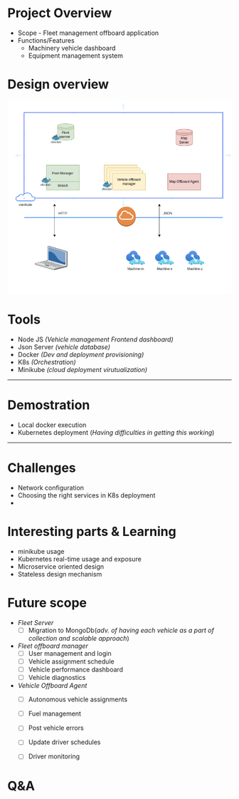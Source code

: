 # Project Overview
- Scope - Fleet management offboard application
- Functions/Features
  - Machinery vehicle dashboard
  - Equipment management system

# Design overview
![Deployment architecture](image.png)

# Tools
  - Node JS _(Vehicle management Frontend dashboard)_
  - Json Server _(vehicle database)_
  - Docker _(Dev and deployment provisioning)_
  - K8s _(Orchestration)_
  - Minikube _(cloud deployment virutualization)_

--------

# Demostration
- Local docker execution
- Kubernetes deployment (_Having difficulties in getting this working_)

--------

# Challenges
+ Network configuration
+ Choosing the right services in K8s deployment
+



# Interesting parts & Learning
+ minikube usage
+ Kubernetes real-time usage and exposure
+ Microservice oriented design
+ Stateless design mechanism



# Future scope
- *Fleet Server*
  - [ ] Migration to MongoDb(_adv. of having each vehicle as a part of collection and scalable approach_)

- *Fleet offboard manager*
  - [ ] User management and login
  - [ ] Vehicle assignment schedule
  - [ ] Vehicle performance dashboard
  - [ ] Vehicle diagnostics

- *Vehicle Offboard Agent*
  - [ ] Autonomous vehicle assignments
  - [ ] Fuel management
  - [ ] Post vehicle errors
  - [ ] Update driver schedules
  - [ ] Driver monitoring


# Q&A
